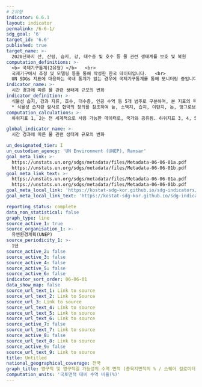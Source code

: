 ```yaml
---
# 2유형 
indicator: 6.6.1
layout: indicator
permalink: /6-6-1/
sdg_goal: '6'
target_id: '6.6'
published: true
target_name: >-
  2020년까지 산, 산림, 습지, 강, 대수층 및 호수 등 물 관련 생태계를 보호 및 복원
computation_definitions: >-
  <b> 국제기구통계(2유형) </b>   <br>
  국제기구에서 추정 및 모델링 등을 통해 작성한 한국 데이터입니다.   <br>
  UN SDGs 지표에 대응하는 국내 통계가 없는 경우에 국제기구통계를 통해 모니터링 중입니다. 
indicator_name: >-
  시간 경과에 따른 물 관련 생태계 규모의 변화
indicator_definition: >-
  식물성 습지, 강과 지류, 호수, 대수층, 인공 수역 등 5개 범주로 구분하며, 본 지표의 목적상 위 5가지 생태계 범주 용어만을 고려함   <br>
  * 식물성 습지란 람사르 협약의 정의를 참조하여 늪, 소택지, 습지, 이탄지, 논, 맹그로브 숲 등을 포함하며, 인공 수역은 저수지, 운하, 항만, 광산, 채석장과 같은 인간이 만든 수역을 의미함
computation_calculations: >-
  하위지표 1, 2는 전 세계적으로 사용 가능한 데이터로, 국가와 공유됨. 하위지표 3, 4, 5는 국가 내에서 수집되며 검토 및 보증 확인을 위해 관리기관에 제출됨(메타데이터 첨부 참고)

global_indicator_name: >-
  시간 경과에 따른 물 관련 생태계 규모의 변화

un_designated_tier: I
un_custodian_agency: 'UN Environment (UNEP), Ramsar'
goal_meta_link: >-
  https://unstats.un.org/sdgs/metadata/files/Metadata-06-06-01a.pdf   
  https://unstats.un.org/sdgs/metadata/files/Metadata-06-06-01b.pdf  
goal_meta_link_text: >-
  https://unstats.un.org/sdgs/metadata/files/Metadata-06-06-01a.pdf   
  https://unstats.un.org/sdgs/metadata/files/Metadata-06-06-01b.pdf
goal_meta_local_link: 'https://kostat-sdg-kor.github.io/sdg-indicators/public/data/Metadata-06-06-01_KOR.pdf'
goal_meta_local_link_text: 'https://kostat-sdg-kor.github.io/sdg-indicators/public/data/Metadata-06-06-01_KOR.pdf'

reporting_status: complete
data_non_statistical: false
graph_type: line
source_active_1: true
source_organisation_1: >-
  유엔환경계획(UNEP)
source_periodicity_1: >-
  1년
source_active_2: false
source_active_3: false
source_active_4: false
source_active_5: false
source_active_6: false
indicator_sort_order: 06-06-01
data_show_map: false
source_url_text_1: Link to source
source_url_text_2: Link to Source
source_url_3: Link to source
source_url_text_4: Link to source
source_url_text_5: Link to source
source_url_text_6: Link to source
source_active_7: false
source_url_text_7: Link to source
source_active_8: false
source_url_text_8: Link to source
source_active_9: false
source_url_text_9: Link to source
title: Untitled
national_geographical_coverage: 전국
graph_title: 영구적 및 영구적일 가능성의 수역 면적 (총육지면적의 % / 스퀘어 킬로미터별)
computation_units: '국토면적 대비 수역 비율(%)'
---
```

